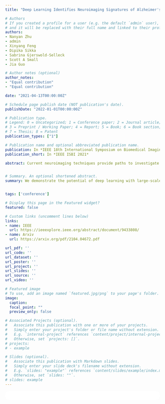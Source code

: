 ```yaml
---
title: "Deep Learning Identifies Neuroimaging Signatures of Alzheimer's Disease Using Structural and Synthesized Functional MRI Data"

# Authors
# If you created a profile for a user (e.g. the default `admin` user), write the username (folder name) here
# and it will be replaced with their full name and linked to their profile.
authors:
- Nanyan Zhu
- admin
- Xinyang Feng
- Dipika Sikka
- Sabrina Gjerswold-Selleck
- Scott A Small
- Jia Guo

# Author notes (optional)
author_notes:
- "Equal contribution"
- "Equal contribution"

date: "2021-04-13T00:00:00Z"

# Schedule page publish date (NOT publication's date).
publishDate: "2022-01-01T00:00:00Z"

# Publication type.
# Legend: 0 = Uncategorized; 1 = Conference paper; 2 = Journal article;
# 3 = Preprint / Working Paper; 4 = Report; 5 = Book; 6 = Book section;
# 7 = Thesis; 8 = Patent
publication_types: ["1"]

# Publication name and optional abbreviated publication name.
publication: In *IEEE 18th International Symposium on Biomedical Imaging (ISBI)*
publication_short: In *IEEE ISBI 2021*

abstract: Current neuroimaging techniques provide paths to investigate the structure and function of the brain in vivo and have made great advances in understanding Alzheimer's disease (AD). However, the group-level analyses prevalently used for investigation and understanding of the disease are not applicable for diagnosis of individuals. More recently, deep learning, which can efficiently analyze large-scale complex patterns in 3D brain images, has helped pave the way for computer-aided individual diagnosis by providing accurate and automated disease classification. Great progress has been made for classifying AD with deep learning models developed upon increasingly available structural MRI data. The lack of scale-matched functional neuroimaging data prevents such models from being further improved by observing functional changes in pathophysiology. Here we propose a potential solution by first learning a structural-to-functional transformation in brain MRI, and further synthesizing spatially matched functional images from large-scale structural scans. We evaluated our approach by building computational models to discriminate patients with AD from healthy normal subjects and demonstrated a performance boost after combining the structural and synthesized functional brain images into the same model. Furthermore, our regional analyses identified the temporal lobe to be the most predictive structural region and the parieto-occipital lobe to be the most predictive functional-region of our model, which are both in concordance with previous group-level neuroimaging findings. Together, we demonstrate the potential of deep learning with large-scale structural and synthesized functional MRI to impact AD classification and to identify AD's neuroimaging signatures.


# Summary. An optional shortened abstract.
summary: We demonstrate the potential of deep learning with large-scale structural and synthesized functional MRI to impact Alzheimer's Disease (AD) classification and to identify AD's neuroimaging signatures.


tags: ['conference']

# Display this page in the Featured widget?
featured: false

# Custom links (uncomment lines below)
links:
- name: IEEE
  url: https://ieeexplore.ieee.org/abstract/document/9433808/
- name: Arxiv
  url: https://arxiv.org/pdf/2104.04672.pdf

url_pdf: ''
url_code: ''
url_dataset: ''
url_poster: ''
url_project: ''
url_slides: ''
url_source: ''
url_video: ''

# Featured image
# To use, add an image named `featured.jpg/png` to your page's folder.
image:
  caption:
  focal_point: ""
  preview_only: false

# Associated Projects (optional).
#   Associate this publication with one or more of your projects.
#   Simply enter your project's folder or file name without extension.
#   E.g. `internal-project` references `content/project/internal-project/index.md`.
#   Otherwise, set `projects: []`.
# projects:
# - example

# Slides (optional).
#   Associate this publication with Markdown slides.
#   Simply enter your slide deck's filename without extension.
#   E.g. `slides: "example"` references `content/slides/example/index.md`.
#   Otherwise, set `slides: ""`.
# slides: example
---
```


<!-- {{% callout note %}}
Click the *Cite* button above to demo the feature to enable visitors to import publication metadata into their reference management software.
{{% /callout %}}

{{% callout note %}}
Create your slides in Markdown - click the *Slides* button to check out the example.
{{% /callout %}} -->

<!-- Supplementary notes can be added here, including [code, math, and images](https://wowchemy.com/docs/writing-markdown-latex/). -->


<html>
  <style>
    section {
        background: white;
        color: black;
        border-radius: 1em;
        padding: 1em;
        left: 50% }
    #inner {
        display: inline-block;
        display: flex;
        align-items: center;
        justify-content: center }
  </style>
  <section>
    <div id="inner">
      <script type='text/javascript' src='https://d1bxh8uas1mnw7.cloudfront.net/assets/embed.js'></script>
        <span style="float:left";
          class="__dimensions_badge_embed__"
          data-doi="10.1109/ISBI48211.2021.9433808"
          data-hide-zero-citations="false"
          data-legend="always">
        </span>
      <script async src="https://badge.dimensions.ai/badge.js" charset="utf-8"></script>
        <div  style="float:right";
          data-link-target="_blank"
          data-badge-details="right"
          data-badge-type="medium-donut"
          data-doi="10.1109/ISBI48211.2021.9433808"
          data-condensed="true"
          data-hide-no-mentions="false"
          class="altmetric-embed">
        </div>
    </div>
    <div id="inner">
      <script type="text/javascript" src="//cdn.plu.mx/widget-summary.js"></script>
        <a href="https://plu.mx/plum/a/?doi=10.1109/ISBI48211.2021.9433808"
          data-orientation="horizontal"
          class="plumx-summary"
          data-site="plum"
          data-hide-when-empty="false">
        </a>
    </div>
  </section>